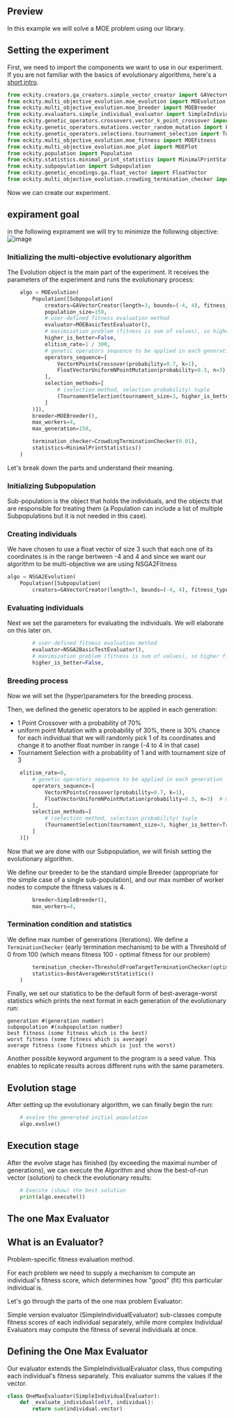 ## Preview

In this example we will solve a MOE problem using our library.

## Setting the experiment

First, we need to import the components we want to use in our experiment. If you are not familiar with the basics of evolutionary algorithms, here's a [short intro](https://drive.google.com/file/d/0B6G3tbmMcpR4WVBTeDhKa3NtQjg/view?resourcekey=0-zLNbQBpLQ7jC_HVVQGLrzA).

```python
from eckity.creators.ga_creators.simple_vector_creator import GAVectorCreator
from eckity.multi_objective_evolution.moe_evolution import MOEvolution
from eckity.multi_objective_evolution.moe_breeder import MOEBreeder
from eckity.evaluators.simple_individual_evaluator import SimpleIndividualEvaluator
from eckity.genetic_operators.crossovers.vector_k_point_crossover import VectorKPointsCrossover
from eckity.genetic_operators.mutations.vector_random_mutation import FloatVectorUniformNPointMutation
from eckity.genetic_operators.selections.tournament_selection import TournamentSelection
from eckity.multi_objective_evolution.moe_fitness import MOEFitness
from eckity.multi_objective_evolution.moe_plot import MOEPlot
from eckity.population import Population
from eckity.statistics.minimal_print_statistics import MinimalPrintStatistics
from eckity.subpopulation import Subpopulation
from eckity.genetic_encodings.ga.float_vector import FloatVector
from eckity.multi_objective_evolution.crowding_termination_checker import CrowdingTerminationChecker
```

Now we can create our experiment.

## expirament goal
in the following expirament we will try to minimize the following objective:
![image](https://user-images.githubusercontent.com/63184030/221292171-7e41d3b3-1798-455e-baba-aef995a72124.png)




### Initializing the multi-objective evolutionary algorithm

The Evolution object is the main part of the experiment. It receives the parameters of the experiment and runs the evolutionary process:

```python
	algo = MOEvolution(
		Population([Subpopulation(
			creators=GAVectorCreator(length=3, bounds=(-4, 4), fitness_type=MOEFitness, vector_type=FloatVector),
			population_size=150,
			# user-defined fitness evaluation method
			evaluator=MOEBasicTestEvaluator(),
			# maximization problem (fitness is sum of values), so higher fitness is better
			higher_is_better=False,
			elitism_rate=1 / 300,
			# genetic operators sequence to be applied in each generation
			operators_sequence=[
				VectorKPointsCrossover(probability=0.7, k=1),
				FloatVectorUniformNPointMutation(probability=0.3, n=3)  # maybe chnge mutation
			],
			selection_methods=[
				# (selection method, selection probability) tuple
				(TournamentSelection(tournament_size=3, higher_is_better=True), 1)
			]
		)]),
		breeder=MOEBreeder(),
		max_workers=4,
		max_generation=150,

		termination_checker=CrowdingTerminationChecker(0.01),
		statistics=MinimalPrintStatistics()
	)

```

Let's break down the parts and understand their meaning.

### Initializing Subpopulation

Sub-population is the object that holds the individuals, and the objects that are responsible for treating them (a Population can include a list of multiple Subpopulations but it is not needed in this case).

### Creating individuals

We have chosen to use a float vector of size 3 such that each one of its coordinates is in the range bertween -4 and 4
and since we want our algorithm to be multi-objective we are using NSGA2Fitness

```python
algo = NSGA2Evolution(
	Population([Subpopulation(
		creators=GAVectorCreator(length=3, bounds=(-4, 4), fitness_type=NSGA2Fitness, vector_type=FloatVector),
```

### Evaluating individuals

Next we set the parameters for evaluating the individuals. We will elaborate on this later on.

```python
		# user-defined fitness evaluation method
		evaluator=NSGA2BasicTestEvaluator(),
		# maximization problem (fitness is sum of values), so higher fitness is better
		higher_is_better=False,
```

### Breeding process

Now we will set the (hyper)parameters for the breeding process.

Then, we defined the genetic operators to be applied in each generation:

-   1 Point Crossover with a probability of 70%
-   uniform  point Mutation with a probability of 30%, there is 30% chance for each individual that we will randomly pick 1 of its coordinates and change it to another float number in range (-4 to 4 in that case)
-   Tournament Selection with a probability of 1 and with tournament size of 3

```python
	elitism_rate=0,
		# genetic operators sequence to be applied in each generation
		operators_sequence=[
			VectorKPointsCrossover(probability=0.7, k=1),
			FloatVectorUniformNPointMutation(probability=0.3, n=3)  # maybe chnge mutation
		],
		selection_methods=[
			# (selection method, selection probability) tuple
			(TournamentSelection(tournament_size=3, higher_is_better=True), 1)
		]
	)])
```

Now that we are done with our Subpopulation, we will finish setting the evolutionary algorithm.

We define our breeder to be the standard simple Breeder (appropriate for the simple case of a single sub-population), and our max number of worker nodes to compute the fitness values is 4.

```python
        breeder=SimpleBreeder(),
        max_workers=4,
```

### Termination condition and statistics

We define max number of generations (iterations). We define a `TerminationChecker` (early termination mechanism) to be with a Threshold of 0 from 100 (which means fitness 100 - optimal fitness for our problem)

```python
        termination_checker=ThresholdFromTargetTerminationChecker(optimal=100, threshold=0),
        statistics=BestAverageWorstStatistics()
    )
```

Finally, we set our statistics to be the default form of best-average-worst statistics which prints the next format in each generation of the evolutionary run:

```
generation #(generation number)
subpopulation #(subpopulation number)
best fitness (some fitness which is the best)
worst fitness (some fitness which is average)
average fitness (some fitness which is just the worst)
```

Another possible keyword argument to the program is a seed value. This enables to replicate results across different runs with the same parameters.

## Evolution stage

After setting up the evolutionary algorithm, we can finally begin the run:

```python
    # evolve the generated initial population
    algo.evolve()
```

## Execution stage

After the evolve stage has finished (by exceeding the maximal number of generations), we can execute the Algorithm and show the best-of-run vector (solution) to check the evolutionary results:

```python
    # Execute (show) the best solution
    print(algo.execute())
```

## The one Max Evaluator

## What is an Evaluator?

Problem-specific fitness evaluation method.

For each problem we need to supply a mechanism to compute an individual's fitness score, which determines how "good" (fit) this particular individual is.

Let's go through the parts of the one max problem Evaluator:

Simple version evaluator (SimpleIndividualEvaluator) sub-classes compute fitness scores of each individual separately, while more complex Individual Evaluators may compute the fitness of several individuals at once.

## Defining the One Max Evaluator

Our evaluator extends the SimpleIndividualEvaluator class, thus computing each individual's fitness separately. This evaluator summs the values if the vector.

```python
class OneMaxEvaluator(SimpleIndividualEvaluator):
    def _evaluate_individual(self, individual):
        return sum(individual.vector)
```
